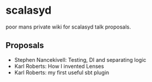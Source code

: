 scalasyd
========

poor mans private wiki for scalasyd talk proposals.


Proposals
---------

 - Stephen Nancekivell: Testing, DI and separating logic
 - Karl Roberts: How I invented Lenses
 - Karl Roberts: my first useful sbt plugin
 
